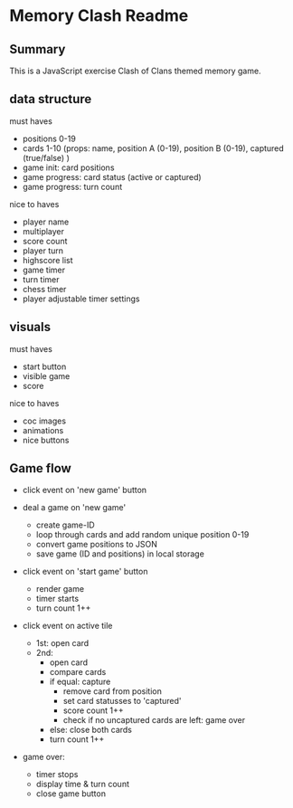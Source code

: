 # Memory Clash Readme

## Summary
This is a JavaScript exercise Clash of Clans themed memory game.

## data structure

must haves
- positions 0-19
- cards 1-10 (props: name, position A (0-19), position B (0-19), captured (true/false) )
- game init: card positions
- game progress: card status (active or captured)
- game progress: turn count


nice to haves
- player name
- multiplayer
- score count
- player turn
- highscore list
- game timer
- turn timer
- chess timer
- player adjustable timer settings


## visuals

must haves
- start button
- visible game
- score

nice to haves
- coc images
- animations
- nice buttons


## Game flow

- click event on 'new game' button

- deal a game on 'new game'
  - create game-ID
  - loop through cards and add random unique position 0-19
  - convert game positions to JSON
  - save game (ID and positions) in local storage

- click event on 'start game' button
  - render game
  - timer starts
  - turn count 1++

- click event on active tile
  - 1st: open card
  - 2nd:
    - open card
    - compare cards
    - if equal: capture
      - remove card from position
      - set card statusses to 'captured'
      - score count 1++
      - check if no uncaptured cards are left: game over
    - else: close both cards
    - turn count 1++

- game over:
  - timer stops
  - display time & turn count
  - close game button

